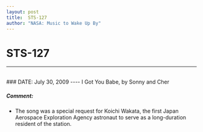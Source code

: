 ```yaml
---
layout: post
title:  STS-127
author: "NASA: Music to Wake Up By"
---
```


# STS-127
----
<br/>
### DATE: July 30, 2009
----
I Got You Babe, by Sonny and Cher

##### Comment:
* The song was a special request for Koichi Wakata, the first Japan Aerospace Exploration Agency astronaut to serve as a long-duration resident of the station.
